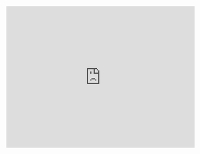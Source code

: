 <embed src="https://github.com/kinnerparikh/CMPSC360/blob/main/HW%201/hw1.pdf" width="500" height="375" type="application/pdf">
